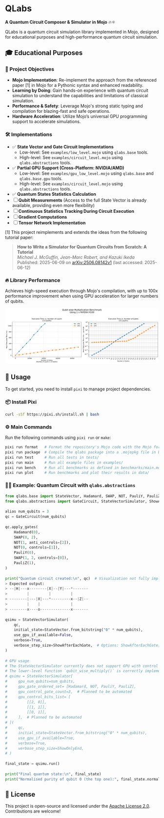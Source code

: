 # QLabs

**A Quantum Circuit Composer & Simulator in Mojo** 🔥⚛️

QLabs is a quantum circuit simulation library implemented in Mojo, designed for educational purposes and high-performance quantum circuit simulation.

## 🎓 Educational Purposes

### 🎯 Project Objectives

- **Mojo Implementation**: Re-implement the approach from the referenced paper [1] in Mojo for a Pythonic syntax and enhanced readability.
- **Learning by Doing**: Gain hands-on experience with quantum circuit simulation to understand the capabilities and limitations of classical simulation.
- **Performance & Safety**: Leverage Mojo's strong static typing and compilation for blazing-fast and safe operations.
- **Hardware Acceleration**: Utilize Mojo’s universal GPU programming support to accelerate simulations.

### 🛠️ Implementations

- ✅ **State Vector and Gate Circuit Implementations**
  - Low-level: See `examples/low_level.mojo` using `qlabs.base` tools.
  - High-level: See `examples/circuit_level.mojo` using `qlabs.abstractions` tools.
- ✅ **Partial GPU Support (Cross-Platform: NVIDIA/AMD)**
  - Low-level: See `examples/gpu_low_level.mojo` using `qlabs.base` and `qlabs.base.gpu` tools.
  - High-level: See `examples/circuit_level.mojo` using `qlabs.abstractions` tools.
- ✅ **Quantum States Statistics Calculation**
- ☐ **Qubit Measurements** (Access to the full State Vector is already available, providing even more flexibility)
- ☐ **Continuous Statistics Tracking During Circuit Execution**
- ☐ **Gradient Computations**
- ☐ **Tensor Network Implementation**

[1] This project reimplements and extends the ideas from the following tutorial paper:

> **How to Write a Simulator for Quantum Circuits from Scratch: A Tutorial**  
> *Michael J. McGuffin, Jean-Marc Robert, and Kazuki Ikeda*  
> Published: 2025-06-09 on [arXiv:2506.08142v1](https://arxiv.org/abs/2506.08142v1) (last accessed: 2025-06-12)

### 🔥 Library Performance

Achieves high-speed execution through Mojo's compilation, with up to 100x performance improvement when using GPU acceleration for larger numbers of qubits.

![Benchmark Results](img/benchmark_H100.png)

## 🚀 Usage

To get started, you need to install `pixi` to manage project dependencies.

### 📦 Install Pixi

```bash
curl -sSf https://pixi.sh/install.sh | bash
```

### ⚙️ Main Commands

Run the following commands using `pixi run` or `make`:

```bash
pixi run format   # Format the repository's Mojo code with the Mojo formatter
pixi run package  # Compile the qlabs package into a .mojopkg file in build/
pixi run test     # Run all tests in tests/
pixi run main     # Run all example files in examples/
pixi run bench    # Run all benchmarks as defined in benchmarks/main.mojo
pixi run plot     # Run benchmarks and plot their results in data/
```

### 🧑‍💻 Example: Quantum Circuit with `qlabs.abstractions`

```python
from qlabs.base import StateVector, Hadamard, SWAP, NOT, PauliY, PauliZ
from qlabs.abstractions import GateCircuit, StateVectorSimulator, ShowAfterEachGate

alias num_qubits = 3
qc = GateCircuit(num_qubits)

qc.apply_gates(
    Hadamard(0),
    SWAP(0, 2),
    NOT(1, anti_controls=[2]),
    NOT(0, controls=[1]),
    PauliY(0),
    SWAP(1, 2, controls=[0]),
    PauliZ(1),
)

print("Quantum circuit created:\n", qc)  # Visualization not fully implemented
> Expected output:
> --|H|---x--------|X|--|Y|---*-------
>         |         |         |
> --------|---|X|---*---------x--|Z|--
>         |    |              |
> --------x----o--------------x-------

qsimu = StateVectorSimulator(
    qc,
    initial_state=StateVector.from_bitstring("0" * num_qubits),
    use_gpu_if_available=False,
    verbose=True,
    verbose_step_size=ShowAfterEachGate,  # Options: ShowAfterEachGate, ShowOnlyEnd
)

# GPU usage
# The StateVectorSimulator currently does not support GPU with control gates fully.
# The lower-level function `qubit_wise_multiply()` is correctly implemented for GPU.
# qsimu = StateVectorSimulator[
#     gpu_num_qubits=num_qubits,
#     gpu_gate_ordered_set= [Hadamard, NOT, PauliY, PauliZ],
#     gpu_control_gate_count=3,  # Planned to be automated
#     gpu_control_bits_list= [
#         [[2, 0]],
#         [[1, 1]],
#         [[0, 1]],
#     ],  # Planned to be automated
# ](
#     qc,
#     initial_state=StateVector.from_bitstring("0" * num_qubits),
#     use_gpu_if_available=True,
#     verbose=True,
#     verbose_step_size=ShowOnlyEnd,
# )

final_state = qsimu.run()

print("Final quantum state:\n", final_state)
print("Normalised purity of qubit 0 (the top one):", final_state.normalised_purity([0]))
```

## 📄 License

This project is open-source and licensed under the [Apache License 2.0](https://www.apache.org/licenses/LICENSE-2.0). Contributions are welcome!

